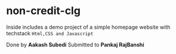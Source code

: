 # non-credit-clg

Inside includes a demo project of a simple homepage website 
with techstack
```Html,CSS and Javascript```


Done by 
**Aakash Subedi**
Submitted to 
**Pankaj RajBanshi**